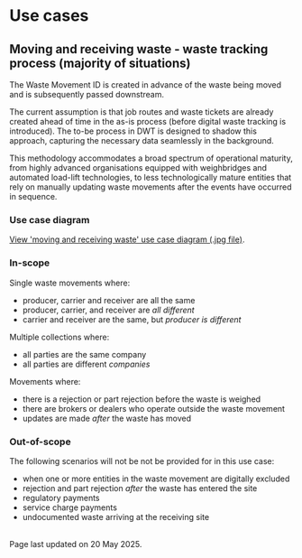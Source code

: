 # Use cases
## Moving and receiving waste - waste tracking process (majority of situations)
The Waste Movement ID is created in advance of the waste being moved and is subsequently passed downstream.

The current assumption is that job routes and waste tickets are already created ahead of time in the as-is process (before digital waste tracking is introduced). The to-be process in DWT is designed to shadow this approach, capturing the necessary data seamlessly in the background.

This methodology accommodates a broad spectrum of operational maturity, from highly advanced organisations equipped with weighbridges and automated load-lift technologies, to less technologically mature entities that rely on manually updating waste movements after the events have occurred in sequence.

### Use case diagram
[View 'moving and receiving waste' use case diagram (.jpg file)](../basic-process-flow.jpg).

### In-scope
Single waste movements where:

* producer, carrier and receiver are all the same
* producer, carrier, and receiver are *all different*
* carrier and receiver are the same, but *producer is different*

Multiple collections where:

* all parties are the same company
* all parties are different *companies*

Movements where:

* there is a rejection or part rejection before the waste is weighed
* there are brokers or dealers who operate outside the waste movement
* updates are made *after* the waste has moved

### Out-of-scope
The following scenarios will not be not be provided for in this use case:

* when one or more entities in the waste movement are digitally excluded
* rejection and part rejection *after* the waste has entered the site
* regulatory payments
* service charge payments
* undocumented waste arriving at the receiving site 

<br/>Page last updated on 20 May 2025.